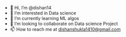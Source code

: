 - 👋 Hi, I’m @dishan14
- 👀 I’m interested in Data science
- 🌱 I’m currently learning ML algos
- 💞️ I’m looking to collaborate on Data science Project
- 📫 How to reach me at dishanshukla1410@gmail.com

<!---
dishan14/dishan14 is a ✨ special ✨ repository because its `README.md` (this file) appears on your GitHub profile.
You can click the Preview link to take a look at your changes.
--->

